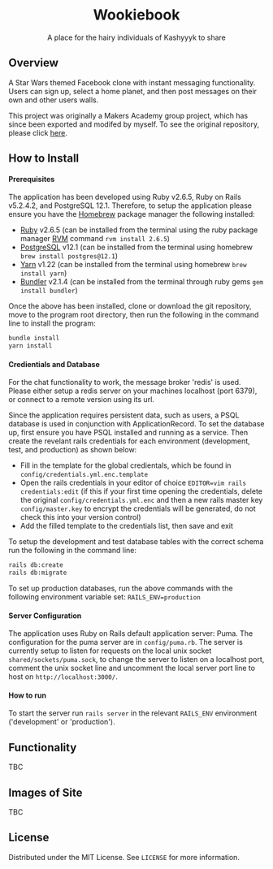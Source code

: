 <p>
  <h1 align="center">Wookiebook</h1>

  <p align="center">
    A place for the hairy individuals of Kashyyyk to share
    <br />
  </p>
</p>

## Overview

A Star Wars themed Facebook clone with instant messaging functionality. Users can sign up, select a home planet, and then post messages on their own and other users walls. 

This project was originally a Makers Academy group project, which has since been exported and modifed by myself. To see the original repository, please click [here](https://github.com/cpcwood/acebook-dosdosdesperadosdynamicos).

## How to Install

#### Prerequisites

The application has been developed using Ruby v2.6.5, Ruby on Rails v5.2.4.2, and PostgreSQL 12.1. Therefore, to setup the application please ensure you have the [Homebrew](https://brew.sh/) package manager the following installed:
- [Ruby](https://www.ruby-lang.org/en/) v2.6.5 (can be installed from the terminal using the ruby package manager [RVM](https://rvm.io/rvm/install) command ```rvm install 2.6.5```)
- [PostgreSQL](https://www.postgresql.org/) v12.1 (can be installed from the terminal using homebrew ```brew install postgres@12.1```)
- [Yarn](https://yarnpkg.com/) v1.22 (can be installed from the terminal using homebrew ```brew install yarn```)
- [Bundler](https://bundler.io/) v2.1.4 (can be installed from the terminal through ruby gems ```gem install bundler```)

Once the above has been installed, clone or download the git repository, move to the program root directory, then run the following in the command line to install the program:

```bash
bundle install
yarn install
```

#### Credientials and Database

For the chat functionality to work, the message broker 'redis' is used. Please either setup a redis server on your machines localhost (port 6379), or connect to a remote version using its url.

Since the application requires persistent data, such as users, a PSQL database is used in conjunction with ApplicationRecord. To set the database up, first ensure you have PSQL installed and running as a service. Then create the revelant rails credentials for each environment (development, test, and production) as shown below:
- Fill in the template for the global credientals, which be found in ```config/credentials.yml.enc.template```
- Open the rails credentials in your editor of choice ```EDITOR=vim rails credentials:edit``` (if this if your first time opening the credentials, delete the original ```config/credentials.yml.enc``` and then a new rails master key ```config/master.key``` to encrypt the credentials will be generated, do not check this into your version control)
- Add the filled template to the credentials list, then save and exit

To setup the development and test database tables with the correct schema run the following in the command line:
```bash
rails db:create
rails db:migrate
```
To set up production databases, run the above commands with the following environment variable set: ```RAILS_ENV=production```

#### Server Configuration

The application uses Ruby on Rails default application server: Puma. The configuration for the puma server are in ```config/puma.rb```. The server is currently setup to listen for requests on the local unix socket ```shared/sockets/puma.sock```, to change the server to listen on a localhost port, comment the unix socket line and uncomment the local server port line to host on `http://localhost:3000/`.

#### How to run

To start the server run ```rails server``` in the relevant ```RAILS_ENV``` environment ('development' or 'production').

## Functionality

TBC

## Images of Site

TBC

## License

Distributed under the MIT License. See `LICENSE` for more information.
